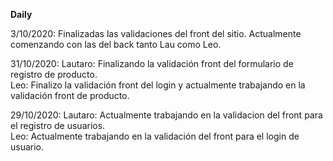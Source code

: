**Daily**

3/10/2020:
Finalizadas las validaciones del front del sitio.
Actualmente comenzando con las del back tanto Lau como Leo.

31/10/2020:
Lautaro: Finalizando la validación front del formulario de registro de producto.  
Leo: Finalizo la validación front del login y actualmente trabajando en la validación front de producto.

29/10/2020:
Lautaro: Actualmente trabajando en la validacion del front para el registro de usuarios.  
Leo: Actualmente trabajando en la validación del front para el login de usuario.